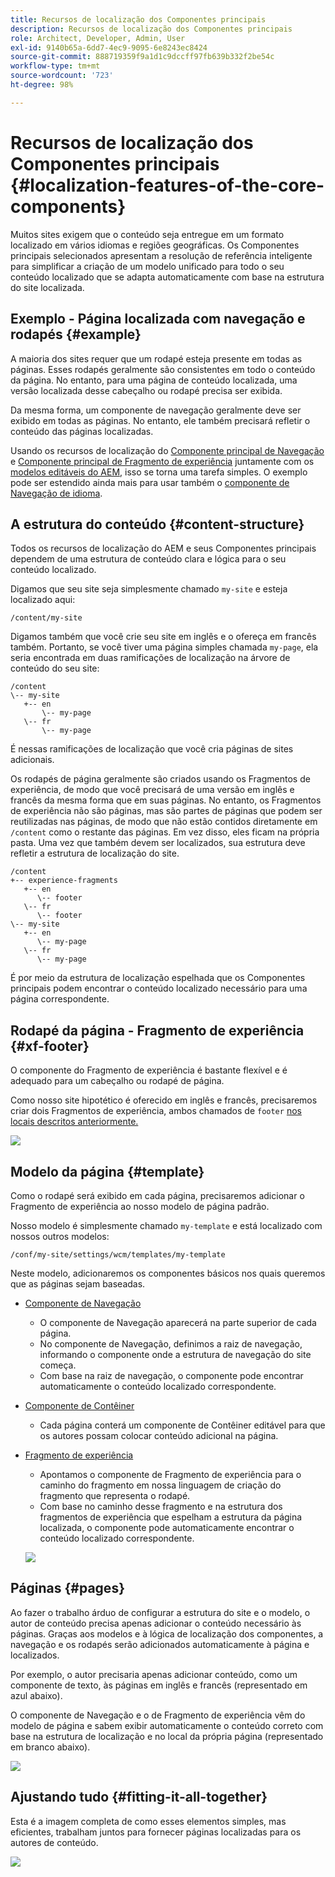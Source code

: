 ```yaml
---
title: Recursos de localização dos Componentes principais
description: Recursos de localização dos Componentes principais
role: Architect, Developer, Admin, User
exl-id: 9140b65a-6dd7-4ec9-9095-6e8243ec8424
source-git-commit: 888719359f9a1d1c9dccff97fb639b332f2be54c
workflow-type: tm+mt
source-wordcount: '723'
ht-degree: 98%

---
```


# Recursos de localização dos Componentes principais {#localization-features-of-the-core-components}

Muitos sites exigem que o conteúdo seja entregue em um formato localizado em vários idiomas e regiões geográficas. Os Componentes principais selecionados apresentam a resolução de referência inteligente para simplificar a criação de um modelo unificado para todo o seu conteúdo localizado que se adapta automaticamente com base na estrutura do site localizada.

## Exemplo - Página localizada com navegação e rodapés {#example}

A maioria dos sites requer que um rodapé esteja presente em todas as páginas. Esses rodapés geralmente são consistentes em todo o conteúdo da página. No entanto, para uma página de conteúdo localizada, uma versão localizada desse cabeçalho ou rodapé precisa ser exibida.

Da mesma forma, um componente de navegação geralmente deve ser exibido em todas as páginas. No entanto, ele também precisará refletir o conteúdo das páginas localizadas.

Usando os recursos de localização do [Componente principal de Navegação](/help/components/navigation.md) e [Componente principal de Fragmento de experiência](/help/components/experience-fragment.md) juntamente com os [modelos editáveis do AEM](https://experienceleague.adobe.com/docs/experience-manager-cloud-service/sites/authoring/features/templates.html), isso se torna uma tarefa simples. O exemplo pode ser estendido ainda mais para usar também o [componente de Navegação de idioma](/help/components/language-navigation.md).

## A estrutura do conteúdo {#content-structure}

Todos os recursos de localização do AEM e seus Componentes principais dependem de uma estrutura de conteúdo clara e lógica para o seu conteúdo localizado.

Digamos que seu site seja simplesmente chamado `my-site` e esteja localizado aqui:

```
/content/my-site
```

Digamos também que você crie seu site em inglês e o ofereça em francês também. Portanto, se você tiver uma página simples chamada `my-page`, ela seria encontrada em duas ramificações de localização na árvore de conteúdo do seu site:

```
/content
\-- my-site
   +-- en
       \-- my-page
   \-- fr
       \-- my-page
```

É nessas ramificações de localização que você cria páginas de sites adicionais.

Os rodapés de página geralmente são criados usando os Fragmentos de experiência, de modo que você precisará de uma versão em inglês e francês da mesma forma que em suas páginas. No entanto, os Fragmentos de experiência não são páginas, mas são partes de páginas que podem ser reutilizadas nas páginas, de modo que não estão contidos diretamente em `/content` como o restante das páginas. Em vez disso, eles ficam na própria pasta. Uma vez que também devem ser localizados, sua estrutura deve refletir a estrutura de localização do site.

```
/content
+-- experience-fragments
   +-- en
      \-- footer
   \-- fr
      \-- footer
\-- my-site
   +-- en
      \-- my-page
   \-- fr
      \-- my-page
```

É por meio da estrutura de localização espelhada que os Componentes principais podem encontrar o conteúdo localizado necessário para uma página correspondente.

## Rodapé da página - Fragmento de experiência {#xf-footer}

O componente do Fragmento de experiência é bastante flexível e é adequado para um cabeçalho ou rodapé de página.

Como nosso site hipotético é oferecido em inglês e francês, precisaremos criar dois Fragmentos de experiência, ambos chamados de `footer` [nos locais descritos anteriormente.](#content-structure)

![](/help/assets/screen-shot-2019-09-09-11.08.28.png)

## Modelo da página {#template}

Como o rodapé será exibido em cada página, precisaremos adicionar o Fragmento de experiência ao nosso modelo de página padrão.

Nosso modelo é simplesmente chamado `my-template` e está localizado com nossos outros modelos:

```
/conf/my-site/settings/wcm/templates/my-template
```

Neste modelo, adicionaremos os componentes básicos nos quais queremos que as páginas sejam baseadas.

* [Componente de Navegação](/help/components/navigation.md)
   * O componente de Navegação aparecerá na parte superior de cada página.
   * No componente de Navegação, definimos a raiz de navegação, informando o componente onde a estrutura de navegação do site começa.
   * Com base na raiz de navegação, o componente pode encontrar automaticamente o conteúdo localizado correspondente.
* [Componente de Contêiner](/help/components/container.md)
   * Cada página conterá um componente de Contêiner editável para que os autores possam colocar conteúdo adicional na página.
* [Fragmento de experiência](/help/components/experience-fragment.md)
   * Apontamos o componente de Fragmento de experiência para o caminho do fragmento em nossa linguagem de criação do fragmento que representa o rodapé.
   * Com base no caminho desse fragmento e na estrutura dos fragmentos de experiência que espelham a estrutura da página localizada, o componente pode automaticamente encontrar o conteúdo localizado correspondente.

   ![](/help/assets/screen-shot-2019-09-09-11.20.10.png)

## Páginas {#pages}

Ao fazer o trabalho árduo de configurar a estrutura do site e o modelo, o autor de conteúdo precisa apenas adicionar o conteúdo necessário às páginas. Graças aos modelos e à lógica de localização dos componentes, a navegação e os rodapés serão adicionados automaticamente à página e localizados.

Por exemplo, o autor precisaria apenas adicionar conteúdo, como um componente de texto, às páginas em inglês e francês (representado em azul abaixo).

O componente de Navegação e o de Fragmento de experiência vêm do modelo de página e sabem exibir automaticamente o conteúdo correto com base na estrutura de localização e no local da própria página (representado em branco abaixo).

![](/help/assets/screen-shot-2019-09-09-11.22.14.png)

## Ajustando tudo {#fitting-it-all-together}

Esta é a imagem completa de como esses elementos simples, mas eficientes, trabalham juntos para fornecer páginas localizadas para os autores de conteúdo.

![](/help/assets/screen-shot-2019-09-09-11.27.58.png)
